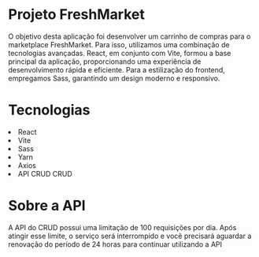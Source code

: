 <h1>Projeto FreshMarket</h1>
<p>O objetivo desta aplicação foi desenvolver um carrinho de compras para o 
marketplace FreshMarket. Para isso, utilizamos uma combinação de tecnologias avançadas. 
React, em conjunto com Vite, formou a base principal da aplicação, proporcionando uma 
experiência de desenvolvimento rápida e eficiente. Para a estilização do frontend, 
empregamos Sass, garantindo um design moderno e responsivo.</p>

<h1>Tecnologias</h1>
<li>React</li>
<li>Vite</li>
<li>Sass</li>
<li>Yarn</li>
<li>Axios</li>
<li>API CRUD CRUD</li>

<h1>Sobre a API</h1>
<p>A API do CRUD possui uma limitação de 100 requisições por dia. Após atingir esse 
limite, o serviço será interrompido e você precisará aguardar a renovação do período de 24 
horas para continuar utilizando a API</p>
